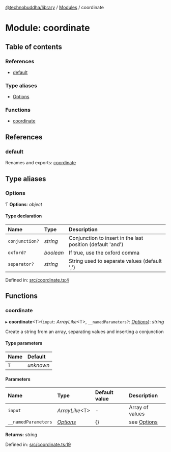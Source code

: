 [@technobuddha/library](../../README.md) / [Modules](../Modules.md) / coordinate

# Module: coordinate

## Table of contents

### References

- [default](coordinate.md#default)

### Type aliases

- [Options](coordinate.md#options)

### Functions

- [coordinate](coordinate.md#coordinate)

## References

### default

Renames and exports: [coordinate](coordinate.md#coordinate)

## Type aliases

### Options

Ƭ **Options**: *object*

#### Type declaration

| Name | Type | Description |
| :------ | :------ | :------ |
| `conjunction?` | *string* | Conjunction to insert in the last position (default 'and') |
| `oxford?` | *boolean* | If true, use the oxford comma |
| `separator?` | *string* | String used to separate values (default ',') |

Defined in: [src/coordinate.ts:4](https://github.com/technobuddha/hill.software/blob/693f679/packages/library/src/coordinate.ts#L4)

## Functions

### coordinate

▸ **coordinate**<T\>(`input`: *ArrayLike*<T\>, `__namedParameters?`: [*Options*](coordinate.md#options)): *string*

Create a string from an array, separating values and inserting a conjunction

#### Type parameters

| Name | Default |
| :------ | :------ |
| `T` | *unknown* |

#### Parameters

| Name | Type | Default value | Description |
| :------ | :------ | :------ | :------ |
| `input` | *ArrayLike*<T\> | - | Array of values |
| `__namedParameters` | [*Options*](coordinate.md#options) | {} | see [Options](coordinate.md#options) |

**Returns:** *string*

Defined in: [src/coordinate.ts:19](https://github.com/technobuddha/hill.software/blob/693f679/packages/library/src/coordinate.ts#L19)

